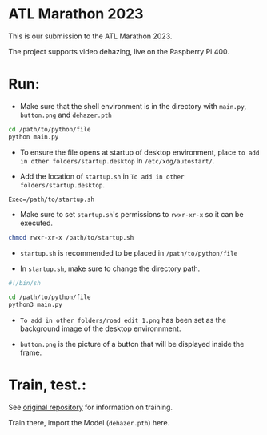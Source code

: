 # ATL Marathon 2023
This is our submission to the ATL Marathon 2023.

The project supports video dehazing, live on the Raspberry Pi 400.

# Run:
* Make sure that the shell environment is in the directory with `main.py`, `button.png` and `dehazer.pth`
```sh
cd /path/to/python/file
python main.py
```

* To ensure the file opens at startup of desktop environment, place `to add in other folders/startup.desktop` in `/etc/xdg/autostart/`.

* Add the location of `startup.sh` in `To add in other folders/startup.desktop`.
```.desktop
Exec=/path/to/startup.sh
```

* Make sure to set `startup.sh`'s permissions to `rwxr-xr-x` so it can be executed. 
```sh
chmod rwxr-xr-x /path/to/startup.sh
```

* `startup.sh` is recommended to be placed in `/path/to/python/file`

* In `startup.sh`, make sure to change the directory path.
```sh
#!/bin/sh

cd /path/to/python/file
python3 main.py
```

* `To add in other folders/road edit 1.png` has been set as the background image of the desktop environnment.

* `button.png` is the picture of a button that will be displayed inside the frame.

# Train, test.:
See [original repository](https://github.com/MayankSingal/PyTorch-Image-Dehazing) for information on training.

Train there, import the Model (`dehazer.pth`) here.
